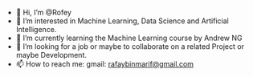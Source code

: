 - 👋 Hi, I’m @Rofey
- 👀 I’m interested in Machine Learning, Data Science and Artificial Intelligence.
- 🌱 I’m currently learning the Machine Learning course by Andrew NG
- 💞️ I’m looking for a job or maybe to collaborate on a related Project or maybe Development.
- 📫 How to reach me:
  gmail: rafaybinmarif@gmail.com

<!---
Rofey/Rofey is a ✨ special ✨ repository because its `README.md` (this file) appears on your GitHub profile.
You can click the Preview link to take a look at your changes.
--->
